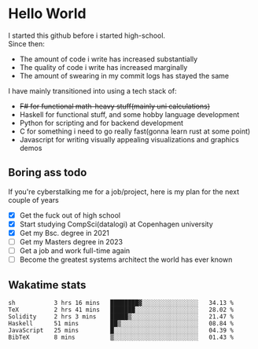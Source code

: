 # Hello World

I started this github before i started high-school.  
Since then:
- The amount of code i write has increased substantially
- The quality of code i write has increased marginally
- The amount of swearing in my commit logs has stayed the same

I have mainly transitioned into using a tech stack of:
- ~~F# for functional math-heavy stuff(mainly uni calculations)~~
- Haskell for functional stuff, and some hobby language development
- Python for scripting and for backend development
- C for something i need to go really fast(gonna learn rust at some point)
- Javascript for writing visually appealing visualizations and graphics demos

## Boring ass todo
If you're cyberstalking me for a job/project, here is my plan for the next couple of years
- [x] Get the fuck out of high school
- [x] Start studying CompSci(datalogi) at Copenhagen university
- [x] Get my Bsc. degree in 2021
- [ ] Get my Masters degree in 2023
- [ ] Get a job and work full-time again
- [ ] Become the greatest systems architect the world has ever known

## Wakatime stats
<!--START_SECTION:waka-->

```text
sh           3 hrs 16 mins   ████████▓░░░░░░░░░░░░░░░░   34.13 %
TeX          2 hrs 41 mins   ███████░░░░░░░░░░░░░░░░░░   28.02 %
Solidity     2 hrs 3 mins    █████▒░░░░░░░░░░░░░░░░░░░   21.47 %
Haskell      51 mins         ██▒░░░░░░░░░░░░░░░░░░░░░░   08.84 %
JavaScript   25 mins         █░░░░░░░░░░░░░░░░░░░░░░░░   04.39 %
BibTeX       8 mins          ▒░░░░░░░░░░░░░░░░░░░░░░░░   01.43 %
```

<!--END_SECTION:waka-->
